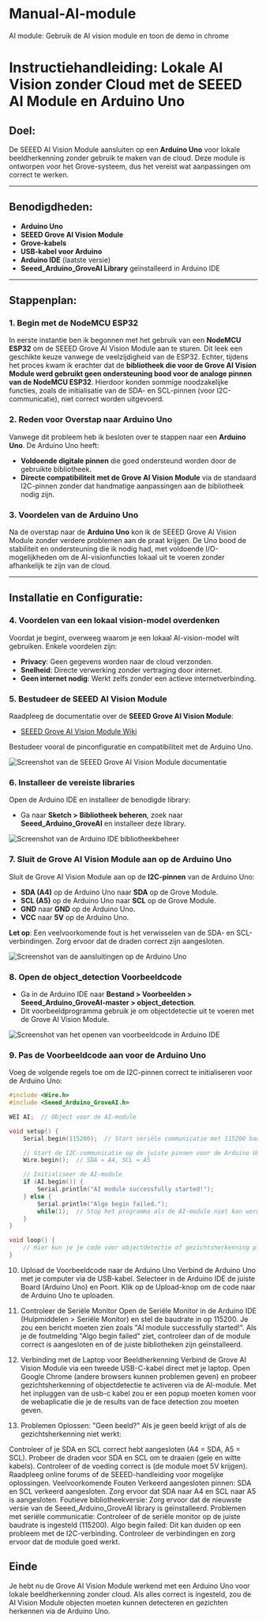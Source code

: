 # Manual-AI-module
AI module: Gebruik de AI vision module en toon de demo in chrome

# Instructiehandleiding: Lokale AI Vision zonder Cloud met de SEEED AI Module en Arduino Uno

## Doel:
De SEEED AI Vision Module aansluiten op een **Arduino Uno** voor lokale beeldherkenning zonder gebruik te maken van de cloud. Deze module is ontworpen voor het Grove-systeem, dus het vereist wat aanpassingen om correct te werken.

---

## Benodigdheden:
- **Arduino Uno**
- **SEEED Grove AI Vision Module**
- **Grove-kabels**
- **USB-kabel voor Arduino**
- **Arduino IDE** (laatste versie)
- **Seeed_Arduino_GroveAI Library** geïnstalleerd in Arduino IDE

---

## Stappenplan:

### 1. Begin met de NodeMCU ESP32
In eerste instantie ben ik begonnen met het gebruik van een **NodeMCU ESP32** om de SEEED Grove AI Vision Module aan te sturen. Dit leek een geschikte keuze vanwege de veelzijdigheid van de ESP32. Echter, tijdens het proces kwam ik erachter dat de **bibliotheek die voor de Grove AI Vision Module werd gebruikt geen ondersteuning bood voor de analoge pinnen van de NodeMCU ESP32**. Hierdoor konden sommige noodzakelijke functies, zoals de initialisatie van de SDA- en SCL-pinnen (voor I2C-communicatie), niet correct worden uitgevoerd.

### 2. Reden voor Overstap naar Arduino Uno
Vanwege dit probleem heb ik besloten over te stappen naar een **Arduino Uno**. De Arduino Uno heeft:
- **Voldoende digitale pinnen** die goed ondersteund worden door de gebruikte bibliotheek.
- **Directe compatibiliteit met de Grove AI Vision Module** via de standaard I2C-pinnen zonder dat handmatige aanpassingen aan de bibliotheek nodig zijn.

### 3. Voordelen van de Arduino Uno
Na de overstap naar de **Arduino Uno** kon ik de SEEED Grove AI Vision Module zonder verdere problemen aan de praat krijgen. De Uno bood de stabiliteit en ondersteuning die ik nodig had, met voldoende I/O-mogelijkheden om de AI-visionfuncties lokaal uit te voeren zonder afhankelijk te zijn van de cloud.

---

## Installatie en Configuratie:

### 4. Voordelen van een lokaal vision-model overdenken
Voordat je begint, overweeg waarom je een lokaal AI-vision-model wilt gebruiken. Enkele voordelen zijn:
   - **Privacy**: Geen gegevens worden naar de cloud verzonden.
   - **Snelheid**: Directe verwerking zonder vertraging door internet.
   - **Geen internet nodig**: Werkt zelfs zonder een actieve internetverbinding.

### 5. Bestudeer de SEEED AI Vision Module
   Raadpleeg de documentatie over de **SEEED Grove AI Vision Module**:
   - [SEEED Grove AI Vision Module Wiki](https://wiki.seeedstudio.com/Grove-Vision-AI-Module/)

   Bestudeer vooral de pinconfiguratie en compatibiliteit met de Arduino Uno.

   ![Screenshot van de SEEED Grove AI Vision Module documentatie](images/grove_ai_vision_module_documentation.png "Bestudeer de pinconfiguratie en compatibiliteit met de Arduino Uno.")

### 6. Installeer de vereiste libraries
   Open de Arduino IDE en installeer de benodigde library:
   - Ga naar **Sketch > Bibliotheek beheren**, zoek naar **Seeed_Arduino_GroveAI** en installeer deze library.

   ![Screenshot van de Arduino IDE bibliotheekbeheer](images/arduino_library_manager.png "Open de bibliotheekbeheer in de Arduino IDE.")

### 7. Sluit de Grove AI Vision Module aan op de Arduino Uno
   Sluit de Grove AI Vision Module aan op de **I2C-pinnen** van de Arduino Uno:
   - **SDA (A4)** op de Arduino Uno naar **SDA** op de Grove Module.
   - **SCL (A5)** op de Arduino Uno naar **SCL** op de Grove Module.
   - **GND** naar **GND** op de Arduino Uno.
   - **VCC** naar **5V** op de Arduino Uno.

   **Let op**: Een veelvoorkomende fout is het verwisselen van de SDA- en SCL-verbindingen. Zorg ervoor dat de draden correct zijn aangesloten.

   ![Screenshot van de aansluitingen op de Arduino Uno](images/arduino_uno_connections.png "Sluit de Grove AI Vision Module aan op de juiste I2C-pinnen.")

### 8. Open de object_detection Voorbeeldcode
   - Ga in de Arduino IDE naar **Bestand > Voorbeelden > Seeed_Arduino_GroveAI-master > object_detection**.
   - Dit voorbeeldprogramma gebruik je om objectdetectie uit te voeren met de Grove AI Vision Module.

   ![Screenshot van het openen van voorbeeldcode in Arduino IDE](images/open_object_detection_example.png "Open de object_detection voorbeeldcode in de Arduino IDE.")

### 9. Pas de Voorbeeldcode aan voor de Arduino Uno
   Voeg de volgende regels toe om de I2C-pinnen correct te initialiseren voor de Arduino Uno:

```cpp
#include <Wire.h>
#include <Seeed_Arduino_GroveAI.h>

WEI AI;  // Object voor de AI-module

void setup() {
    Serial.begin(115200);  // Start seriële communicatie met 115200 baudrate

    // Start de I2C-communicatie op de juiste pinnen voor de Arduino Uno
    Wire.begin();  // SDA = A4, SCL = A5

    // Initialiseer de AI-module
    if (AI.begin()) {
        Serial.println("AI module successfully started!");
    } else {
        Serial.println("Algo begin failed.");
        while(1);  // Stop het programma als de AI-module niet kan worden geïnitialiseerd
    }
}

void loop() {
    // Hier kun je je code voor objectdetectie of gezichtsherkenning plaatsen
}
```

10. Upload de Voorbeeldcode naar de Arduino Uno
Verbind de Arduino Uno met je computer via de USB-kabel.
Selecteer in de Arduino IDE de juiste Board (Arduino Uno) en Poort.
Klik op de Upload-knop om de code naar de Arduino Uno te uploaden.

11. Controleer de Seriële Monitor
Open de Seriële Monitor in de Arduino IDE (Hulpmiddelen > Seriële Monitor) en stel de baudrate in op 115200.
Je zou een bericht moeten zien zoals "AI module successfully started!".
Als je de foutmelding "Algo begin failed" ziet, controleer dan of de module correct is aangesloten en of de juiste bibliotheken zijn geïnstalleerd.

12. Verbinding met de Laptop voor Beeldherkenning
Verbind de Grove AI Vision Module via een tweede USB-C-kabel direct met je laptop.
Open Google Chrome (andere browsers kunnen problemen geven) en probeer gezichtsherkenning of objectdetectie te activeren via de AI-module. Met het inpluggen van de usb-c kabel zou er een popup moeten komen voor de webaplicatie die je de results van de face detection zou moeten geven.

14. Problemen Oplossen: "Geen beeld?"
Als je geen beeld krijgt of als de gezichtsherkenning niet werkt:

Controleer of je SDA en SCL correct hebt aangesloten (A4 = SDA, A5 = SCL).
Probeer de draden voor SDA en SCL om te draaien (gele en witte kabels).
Controleer of de voeding correct is (de module moet 5V krijgen).
Raadpleeg online forums of de SEEED-handleiding voor mogelijke oplossingen.
Veelvoorkomende Fouten
Verkeerd aangesloten pinnen: SDA en SCL verkeerd aangesloten. Zorg ervoor dat SDA naar A4 en SCL naar A5 is aangesloten.
Foutieve bibliotheekversie: Zorg ervoor dat de nieuwste versie van de Seeed_Arduino_GroveAI library is geïnstalleerd.
Problemen met seriële communicatie: Controleer of de seriële monitor op de juiste baudrate is ingesteld (115200).
Algo begin failed: Dit kan duiden op een probleem met de I2C-verbinding. Controleer de verbindingen en zorg ervoor dat de module goed werkt.
## Einde
Je hebt nu de Grove AI Vision Module werkend met een Arduino Uno voor lokale beeldherkenning zonder cloud. Als alles correct is ingesteld, zou de AI Vision Module objecten moeten kunnen detecteren en gezichten herkennen via de Arduino Uno.
